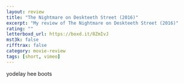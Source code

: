 ```yaml
---
layout: review
title: "The Nightmare on Deskteeth Street (2016)"
excerpt: "My review of The Nightmare on Deskteeth Street (2016)"
rating: ""
letterboxd_url: https://boxd.it/8ZmIvJ
mst3k: false
rifftrax: false
category: movie-review
tags: [short, vimeo]
---
```


yodelay hee boots
